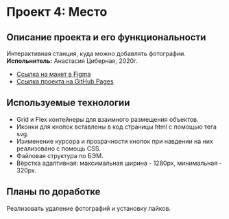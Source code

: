 # Проект 4: Место

## Описание проекта и его функциональности
Интерактивная станция, куда можно добавлять фотографии.  
**Испольнитель:** Анастасия Циберная, 2020г.
* [Ссылка на макет в Figma](https://www.figma.com/file/StZjf8HnoeLdiXS7dYrLAh/JavaScript.-Sprint-4)
* [Ссылка проекта на GitHub Pages]()

## Используемые технологии
* Grid и Flex контейнеры для взаимного размещения объектов.  
* Иконки для кнопок вставлены в код страницы html с помощью тега svg.
* Изименение курсора и прозрачности кнопок при навдении на них реализовано с помощь CSS.
* Файловая структура по БЭМ.
* Вёрстка адаптивная: максимальная ширина - 1280px, минимальная - 320px.

## Планы по доработке
Реализовать удаление фотографий и установку лайков.